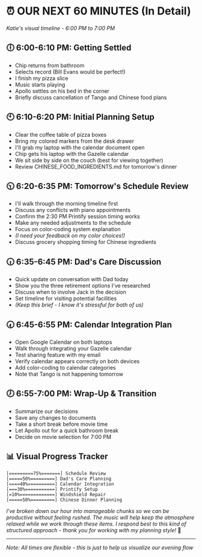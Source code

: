 # ⏰ OUR NEXT 60 MINUTES (In Detail)
*Katie's visual timeline - 6:00 PM to 7:00 PM*

## 🕕 6:00-6:10 PM: Getting Settled
- Chip returns from bathroom
- Selects record (Bill Evans would be perfect!)
- I finish my pizza slice
- Music starts playing
- Apollo settles on his bed in the corner
- Briefly discuss cancellation of Tango and Chinese food plans

## 🕙 6:10-6:20 PM: Initial Planning Setup
- Clear the coffee table of pizza boxes
- Bring my colored markers from the desk drawer
- I'll grab my laptop with the calendar document open
- Chip gets his laptop with the Gazelle calendar
- We sit side by side on the couch (best for viewing together)
- Review CHINESE_FOOD_INGREDIENTS.md for tomorrow's dinner

## 🕥 6:20-6:35 PM: Tomorrow's Schedule Review
- I'll walk through the morning timeline first
- Discuss any conflicts with piano appointments
- Confirm the 2:30 PM Printify session timing works
- Make any needed adjustments to the schedule
- Focus on color-coding system explanation
- *(I need your feedback on my color choices!)*
- Discuss grocery shopping timing for Chinese ingredients

## 🕡 6:35-6:45 PM: Dad's Care Discussion
- Quick update on conversation with Dad today
- Show you the three retirement options I've researched
- Discuss when to involve Jack in the decision
- Set timeline for visiting potential facilities
- *(Keep this brief - I know it's stressful for both of us)*

## 🕢 6:45-6:55 PM: Calendar Integration Plan
- Open Google Calendar on both laptops
- Walk through integrating your Gazelle calendar
- Test sharing feature with my email
- Verify calendar appears correctly on both devices
- Add color-coding to calendar categories
- Note that Tango is not happening tomorrow

## 🕖 6:55-7:00 PM: Wrap-Up & Transition
- Summarize our decisions
- Save any changes to documents
- Take a short break before movie time
- Let Apollo out for a quick bathroom break
- Decide on movie selection for 7:00 PM

## 📊 Visual Progress Tracker
```
[=========75%=======] Schedule Review
[=====50%=========] Dad's Care Planning
[====40%==========] Calendar Integration
[===30%===========] Printify Setup
[=10%=============] Windshield Repair
[=====50%=========] Chinese Dinner Planning
```

*I've broken down our hour into manageable chunks so we can be productive without feeling rushed. The music will help keep the atmosphere relaxed while we work through these items. I respond best to this kind of structured approach - thank you for working with my planning style!* 💜

---
*Note: All times are flexible - this is just to help us visualize our evening flow* 